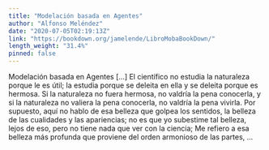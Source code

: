 ```yaml
---
title: "Modelación basada en Agentes"
author: "Alfonso Meléndez"
date: "2020-07-05T02:19:13Z"
link: "https://bookdown.org/jamelende/LibroMobaBookDown/"
length_weight: "31.4%"
pinned: false
---
```


Modelación basada en Agentes [...] El científico no estudia la naturaleza porque le es útil; la estudia porque se deleita en ella y se deleita porque es hermosa. Si la naturaleza no fuera hermosa, no valdría la pena conocerla, y si la naturaleza no valiera la pena conocerla, no valdría la pena vivirla. Por supuesto, aquí no hablo de esa belleza que golpea los sentidos, la belleza de las cualidades y las apariencias; no es que yo subestime tal belleza, lejos de eso, pero no tiene nada que ver con la ciencia; Me refiero a esa belleza más profunda que proviene del orden armonioso de las partes, ...
